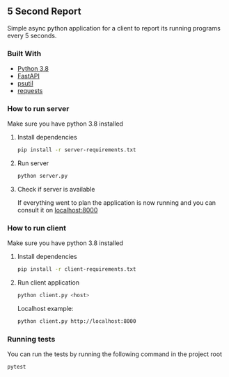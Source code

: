 5 Second Report
---------------

Simple async python application for a client to report its running programs every 5 seconds.

### Built With

* [Python 3.8](https://www.python.org/downloads/release/python-389/)
* [FastAPI](https://fastapi.tiangolo.com/)
* [psutil](https://github.com/giampaolo/psutil)
* [requests](https://docs.python-requests.org/en/master/)

### How to run server

Make sure you have python 3.8 installed

1. Install dependencies
   ```sh
   pip install -r server-requirements.txt
   ```

2. Run server
   ```sh
   python server.py
   ```

3. Check if server is available

   If everything went to plan the application is now running and you can consult it
   on [localhost:8000](http://localhost:8000/docs)

### How to run client

Make sure you have python 3.8 installed

1. Install dependencies
   ```sh
   pip install -r client-requirements.txt
   ```

2. Run client application
   ```sh
   python client.py <host>
   ```

   Localhost example:
   ```sh
   python client.py http://localhost:8000
   ```

### Running tests
You can run the tests by running the following command in the project root
   ```sh
   pytest
   ```

